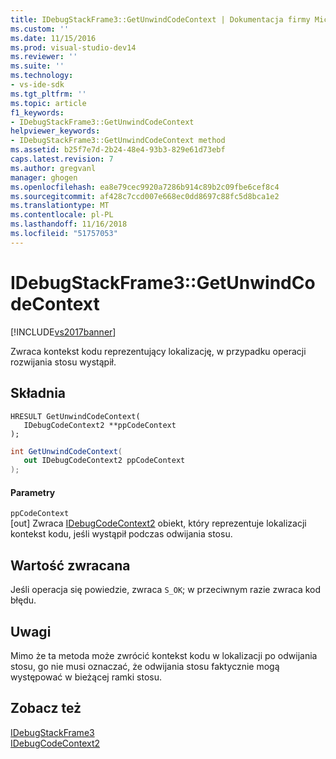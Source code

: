 ```yaml
---
title: IDebugStackFrame3::GetUnwindCodeContext | Dokumentacja firmy Microsoft
ms.custom: ''
ms.date: 11/15/2016
ms.prod: visual-studio-dev14
ms.reviewer: ''
ms.suite: ''
ms.technology:
- vs-ide-sdk
ms.tgt_pltfrm: ''
ms.topic: article
f1_keywords:
- IDebugStackFrame3::GetUnwindCodeContext
helpviewer_keywords:
- IDebugStackFrame3::GetUnwindCodeContext method
ms.assetid: b25f7e7d-2b24-48e4-93b3-829e61d73ebf
caps.latest.revision: 7
ms.author: gregvanl
manager: ghogen
ms.openlocfilehash: ea8e79cec9920a7286b914c89b2c09fbe6cef8c4
ms.sourcegitcommit: af428c7ccd007e668ec0dd8697c88fc5d8bca1e2
ms.translationtype: MT
ms.contentlocale: pl-PL
ms.lasthandoff: 11/16/2018
ms.locfileid: "51757053"
---
```

# <a name="idebugstackframe3getunwindcodecontext"></a>IDebugStackFrame3::GetUnwindCodeContext
[!INCLUDE[vs2017banner](../../../includes/vs2017banner.md)]

Zwraca kontekst kodu reprezentujący lokalizację, w przypadku operacji rozwijania stosu wystąpił.  
  
## <a name="syntax"></a>Składnia  
  
```cpp#  
HRESULT GetUnwindCodeContext(  
   IDebugCodeContext2 **ppCodeContext  
);  
```  
  
```csharp  
int GetUnwindCodeContext(  
   out IDebugCodeContext2 ppCodeContext  
);  
```  
  
#### <a name="parameters"></a>Parametry  
 `ppCodeContext`  
 [out] Zwraca [IDebugCodeContext2](../../../extensibility/debugger/reference/idebugcodecontext2.md) obiekt, który reprezentuje lokalizacji kontekst kodu, jeśli wystąpił podczas odwijania stosu.  
  
## <a name="return-value"></a>Wartość zwracana  
 Jeśli operacja się powiedzie, zwraca `S_OK`; w przeciwnym razie zwraca kod błędu.  
  
## <a name="remarks"></a>Uwagi  
 Mimo że ta metoda może zwrócić kontekst kodu w lokalizacji po odwijania stosu, go nie musi oznaczać, że odwijania stosu faktycznie mogą występować w bieżącej ramki stosu.  
  
## <a name="see-also"></a>Zobacz też  
 [IDebugStackFrame3](../../../extensibility/debugger/reference/idebugstackframe3.md)   
 [IDebugCodeContext2](../../../extensibility/debugger/reference/idebugcodecontext2.md)

